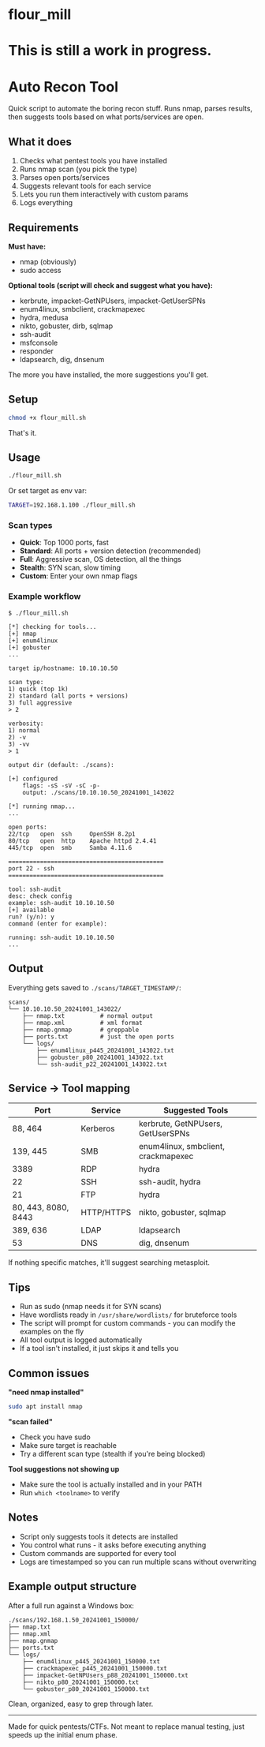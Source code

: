 # flour_mill
# This is still a work in progress.
# Auto Recon Tool

Quick script to automate the boring recon stuff. Runs nmap, parses results, then suggests tools based on what ports/services are open.

## What it does

1. Checks what pentest tools you have installed
2. Runs nmap scan (you pick the type)
3. Parses open ports/services
4. Suggests relevant tools for each service
5. Lets you run them interactively with custom params
6. Logs everything

## Requirements

**Must have:**
- nmap (obviously)
- sudo access

**Optional tools (script will check and suggest what you have):**
- kerbrute, impacket-GetNPUsers, impacket-GetUserSPNs
- enum4linux, smbclient, crackmapexec
- hydra, medusa
- nikto, gobuster, dirb, sqlmap
- ssh-audit
- msfconsole
- responder
- ldapsearch, dig, dnsenum

The more you have installed, the more suggestions you'll get.

## Setup

```bash
chmod +x flour_mill.sh
```

That's it.

## Usage

```bash
./flour_mill.sh
```

Or set target as env var:

```bash
TARGET=192.168.1.100 ./flour_mill.sh
```

### Scan types

- **Quick**: Top 1000 ports, fast
- **Standard**: All ports + version detection (recommended)
- **Full**: Aggressive scan, OS detection, all the things
- **Stealth**: SYN scan, slow timing
- **Custom**: Enter your own nmap flags

### Example workflow

```
$ ./flour_mill.sh

[*] checking for tools...
[+] nmap
[+] enum4linux
[+] gobuster
...

target ip/hostname: 10.10.10.50

scan type:
1) quick (top 1k)
2) standard (all ports + versions)
3) full aggressive
> 2

verbosity:
1) normal
2) -v
3) -vv
> 1

output dir (default: ./scans): 

[+] configured
    flags: -sS -sV -sC -p-
    output: ./scans/10.10.10.50_20241001_143022

[*] running nmap...
...

open ports:
22/tcp   open  ssh     OpenSSH 8.2p1
80/tcp   open  http    Apache httpd 2.4.41
445/tcp  open  smb     Samba 4.11.6

============================================
port 22 - ssh
============================================

tool: ssh-audit
desc: check config
example: ssh-audit 10.10.10.50
[+] available
run? (y/n): y
command (enter for example): 

running: ssh-audit 10.10.10.50
...
```

## Output

Everything gets saved to `./scans/TARGET_TIMESTAMP/`:

```
scans/
└── 10.10.10.50_20241001_143022/
    ├── nmap.txt          # normal output
    ├── nmap.xml          # xml format
    ├── nmap.gnmap        # greppable
    ├── ports.txt         # just the open ports
    └── logs/
        ├── enum4linux_p445_20241001_143022.txt
        ├── gobuster_p80_20241001_143022.txt
        └── ssh-audit_p22_20241001_143022.txt
```

## Service -> Tool mapping

| Port | Service | Suggested Tools |
|------|---------|----------------|
| 88, 464 | Kerberos | kerbrute, GetNPUsers, GetUserSPNs |
| 139, 445 | SMB | enum4linux, smbclient, crackmapexec |
| 3389 | RDP | hydra |
| 22 | SSH | ssh-audit, hydra |
| 21 | FTP | hydra |
| 80, 443, 8080, 8443 | HTTP/HTTPS | nikto, gobuster, sqlmap |
| 389, 636 | LDAP | ldapsearch |
| 53 | DNS | dig, dnsenum |

If nothing specific matches, it'll suggest searching metasploit.

## Tips

- Run as sudo (nmap needs it for SYN scans)
- Have wordlists ready in `/usr/share/wordlists/` for bruteforce tools
- The script will prompt for custom commands - you can modify the examples on the fly
- All tool output is logged automatically
- If a tool isn't installed, it just skips it and tells you

## Common issues

**"need nmap installed"**
```bash
sudo apt install nmap
```

**"scan failed"**
- Check you have sudo
- Make sure target is reachable
- Try a different scan type (stealth if you're being blocked)

**Tool suggestions not showing up**
- Make sure the tool is actually installed and in your PATH
- Run `which <toolname>` to verify

## Notes

- Script only suggests tools it detects are installed
- You control what runs - it asks before executing anything
- Custom commands are supported for every tool
- Logs are timestamped so you can run multiple scans without overwriting

## Example output structure

After a full run against a Windows box:

```
./scans/192.168.1.50_20241001_150000/
├── nmap.txt
├── nmap.xml
├── nmap.gnmap
├── ports.txt
└── logs/
    ├── enum4linux_p445_20241001_150000.txt
    ├── crackmapexec_p445_20241001_150000.txt
    ├── impacket-GetNPUsers_p88_20241001_150000.txt
    ├── nikto_p80_20241001_150000.txt
    └── gobuster_p80_20241001_150000.txt
```

Clean, organized, easy to grep through later.

---

Made for quick pentests/CTFs. Not meant to replace manual testing, just speeds up the initial enum phase.
